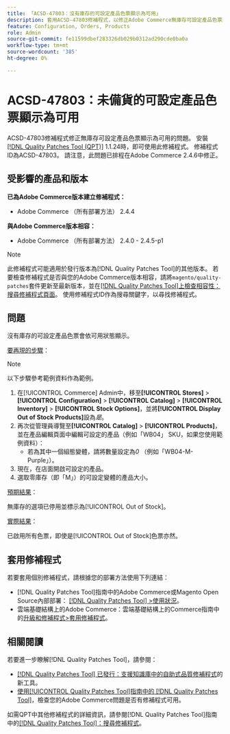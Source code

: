 ```yaml
---
title: 「ACSD-47803：沒有庫存的可設定產品色票顯示為可用」
description: 套用ACSD-47803修補程式，以修正Adobe Commerce無庫存可設定產品色票顯示為可用的問題。
feature: Configuration, Orders, Products
role: Admin
source-git-commit: fe11599dbef283326db029b0312ad290cde0ba0a
workflow-type: tm+mt
source-wordcount: '385'
ht-degree: 0%

---
```


# ACSD-47803：未備貨的可設定產品色票顯示為可用

ACSD-47803修補程式修正無庫存可設定產品色票顯示為可用的問題。 安裝[[!DNL Quality Patches Tool (QPT)]](https://experienceleague.adobe.com/en/docs/commerce-knowledge-base/kb/announcements/commerce-announcements/magento-quality-patches-released-new-tool-to-self-serve-quality-patches) 1.1.24時，即可使用此修補程式。 修補程式ID為ACSD-47803。 請注意，此問題已排程在Adobe Commerce 2.4.6中修正。

## 受影響的產品和版本

**已為Adobe Commerce版本建立修補程式：**

* Adobe Commerce （所有部署方法） 2.4.4

**與Adobe Commerce版本相容：**

* Adobe Commerce （所有部署方法） 2.4.0 - 2.4.5-p1

>[!NOTE]
>
>此修補程式可能適用於發行版本為[!DNL Quality Patches Tool]的其他版本。 若要檢查修補程式是否與您的Adobe Commerce版本相容，請將`magento/quality-patches`套件更新至最新版本，並在[[!DNL Quality Patches Tool]上檢查相容性：搜尋修補程式頁面](https://experienceleague.adobe.com/tools/commerce-quality-patches/index.html)。 使用修補程式ID作為搜尋關鍵字，以尋找修補程式。

## 問題

沒有庫存的可設定產品色票會依可用狀態顯示。

<u>要再現的步驟</u>：

>[!NOTE]
>
>以下步驟參考範例資料作為範例。

1. 在[!UICONTROL Commerce] Admin中，移至&#x200B;**[!UICONTROL Stores]** > **[!UICONTROL Configuration]** > **[!UICONTROL Catalog]** > **[!UICONTROL Inventory]** > **[!UICONTROL Stock Options]**，並將&#x200B;**[!UICONTROL Display Out of Stock Products]**&#x200B;設為&#x200B;*是*。
1. 再次從管理員導覽至&#x200B;**[!UICONTROL Catalog]** > **[!UICONTROL Products]**，並在產品編輯頁面中編輯可設定的產品（例如「WB04」 SKU，如果您使用範例資料）：
   * 若為其中一個組態變體，請將數量設定為&#x200B;*0* （例如「WB04-M-Purple」）。
1. 現在，在店面開啟可設定的產品。
1. 選取零庫存（即「M」）的可設定變體的產品大小。

<u>預期結果</u>：

無庫存的選項已停用並標示為[!UICONTROL Out of Stock]。

<u>實際結果</u>：

已啟用所有色票，即使是[!UICONTROL Out of Stock]色票亦然。

## 套用修補程式

若要套用個別修補程式，請根據您的部署方法使用下列連結：

* [!DNL Quality Patches Tool]指南中的Adobe Commerce或Magento Open Source內部部署： [[!DNL Quality Patches Tool] >使用狀況](/help/tools/quality-patches-tool/usage.md)。
* 雲端基礎結構上的Adobe Commerce：雲端基礎結構上的Commerce指南中的[升級和修補程式>套用修補程式](https://experienceleague.adobe.com/docs/commerce-cloud-service/user-guide/develop/upgrade/apply-patches.html)。

## 相關閱讀

若要進一步瞭解[!DNL Quality Patches Tool]，請參閱：

* [[!DNL Quality Patches Tool] 已發行：支援知識庫中的自助式品質修補程式](https://experienceleague.adobe.com/en/docs/commerce-knowledge-base/kb/announcements/commerce-announcements/magento-quality-patches-released-new-tool-to-self-serve-quality-patches)的新工具。
* [使用[!UICONTROL Quality Patches Tool]指南中的 [!DNL Quality Patches Tool]](/help/tools/quality-patches-tool/patches-available-in-qpt/check-patch-for-magento-issue-with-magento-quality-patches.md)，檢查您的Adobe Commerce問題是否有修補程式可用。


如需QPT中其他修補程式的詳細資訊，請參閱[!DNL Quality Patches Tool]指南中的[[!DNL Quality Patches Tool]：搜尋修補程式](https://experienceleague.adobe.com/tools/commerce-quality-patches/index.html)。
